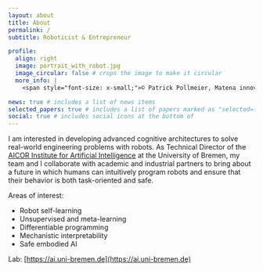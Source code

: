 ```yaml
---
layout: about
title: About
permalink: /
subtitle: Roboticist & Entrepreneur

profile:
  align: right
  image: portrait_with_robot.jpg
  image_circular: false # crops the image to make it circular
  more_info: |
    <span style="font-size: x-small;">© Patrick Pollmeier, Matena innovate! Center</span>

news: true # includes a list of news items
selected_papers: true # includes a list of papers marked as "selected={true}"
social: true # includes social icons at the bottom of
---
```


I am interested in developing advanced cognitive architectures to solve real-world engineering problems with robots. As Technical Director of the [AICOR Institute for Artificial Intelligence](https://ai.uni-bremen.de/) at the University of Bremen, my team and I collaborate with academic and industrial partners to bring about a future in which humans can intuitively program robots and ensure that their behavior is both task-oriented and safe.

Areas of interest:

* Robot self-learning
* Unsupervised and meta-learning
* Differentiable programming
* Mechanistic interpretability
* Safe embodied AI

Lab: [https://ai.uni-bremen.de](https://ai.uni-bremen.de)